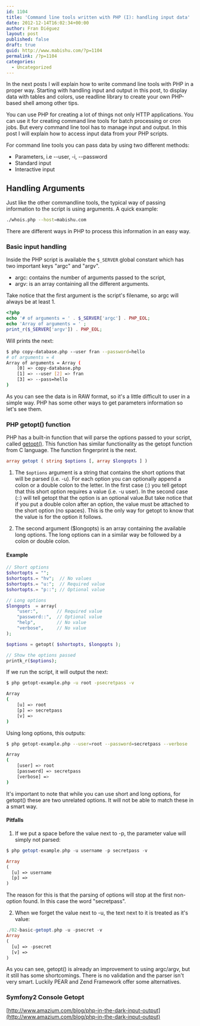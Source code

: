 ```yaml
---
id: 1104
title: 'Command line tools written with PHP (I): handling input data'
date: 2012-12-14T16:02:34+00:00
author: Fran Diéguez
layout: post
published: false
draft: true
guid: http://www.mabishu.com/?p=1104
permalink: /?p=1104
categories:
  - Uncategorized
---
```

In the next posts I will explain how to write command line tools with PHP in a proper way. Starting with handling input and output in this post, to display data with tables and colors, use readline library to create your own PHP-based shell among other tips.

You can use PHP for creating a lot of things not only HTTP applications. You can use it for creating command line tools for batch processing or cron jobs. But every command line tool has to manage input and output. In this post I will explain how to access input data from your PHP scripts.

For command line tools you can pass data by using two different methods:

*   Parameters, i.e --user, -i, --password
*   Standard input
*   Interactive input

## Handling Arguments
Just like the other commandline tools, the typical way of passing information to the script is using arguments. A quick example:

```bash
./whois.php --host=mabishu.com
```

There are different ways in PHP to process this information in an easy way.

### Basic input handling

Inside the PHP script is available the `$_SERVER` global constant which has two important keys "argc" and "argv".

*   argc: contains the number of arguments passed to the script,
*   argv: is an array containing all the different arguments.

Take notice that the first argument is the script's filename, so argc will always be at least 1.

```php
<?php
echo '# of arguments = ' . $_SERVER['argc'] . PHP_EOL;
echo 'Array of arguments = ' ;
print_r($_SERVER['argv']) . PHP_EOL;
```

Will prints the next:

```bash
$ php copy-database.php --user fran --password=hello
# of arguments = 4
Array of arguments = Array (
    [0] => copy-database.php
    [1] => --user [2] => fran
    [3] => --pass=hello
)
```

As you can see the data is in RAW format, so it's a little difficult to user in a simple way. PHP has some other ways to get parameters information so let's see them.

### PHP getopt() function

PHP has a built-in function that will parse the options passed to your script, called [getopt()](http://php.net/manual/en/function.getopt.php "getopt php function"). This function has similar functionality as the getopt function from C language. The function fingerprint is the next.

```php
array getopt ( string $options [, array $longopts ] )
```

1.  The `$options` argument is a string that contains the short options that will be parsed (i.e. -u). For each option you can optionally append a colon or a double colon to the letter. In the first case (:) you tell getopt that this short option requires a value (i.e. -u user). In the second case (::) will tell getopt that the option is an optional value.But take notice that if you put a double colon after an option, the value must be attached to the short option (no spaces). This is the only way for getopt to know that the value is for the option it follows.

2.  The second argument ($longopts) is an array containing the available long options. The long options can in a similar way be followed by a colon or double colon.

#### Example

```php
// Short options
$shortopts = "";
$shortopts.= "hv";  // No values
$shortopts.= "u:";  // Required value
$shortopts.= "p::"; // Optional value

// Long options
$longopts  = array(
    "user:",       // Required value
    "password::",  // Optional value
    "help",        // No value
    "verbose",     // No value
);

$options = getopt( $shortopts, $longopts );

// Show the options passed
printk_r($options);
```

If we run the script, it will output the next:

```bash
$ php getopt-example.php -u root -psecretpass -v

Array
(
    [u] => root
    [p] => secretpass
    [v] =>
)
```

Using long options, this outputs:

```bash
$ php getopt-example.php --user=root --password=secretpass --verbose

Array
(
    [user] => root
    [password] => secretpass
    [verbose] =>
)
```

It's important to note that while you can use short and long options, for getopt() these are two unrelated options. It will not be able to match these in a smart way.

#### Pitfalls

1.  If we put a space before the value next to -p, the parameter value will simply not parsed:

```php
$ php getopt-example.php -u username -p secretpass -v

Array
(
  [u] => username
  [p] =>
)
```

The reason for this is that the parsing of options will stop at the first non-option found. In this case the word "secretpass".

2.  When we forget the value next to -u, the text next to it is treated as it's value:

```php
./02-basic-getopt.php -u -psecret -v
Array
(
  [u] => -psecret
  [v] =>
)
```

As you can see, getopt() is already an improvement to using argc/argv, but it still has some shortcomings. There is no validation and the parser isn't very smart. Luckily PEAR and Zend Framework offer some alternatives.  

### Symfony2 Console Getopt

[http://www.amazium.com/blog/php-in-the-dark-input-output](http://www.amazium.com/blog/php-in-the-dark-input-output)
